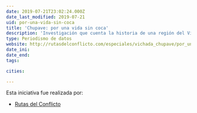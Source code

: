 ```yaml
---
date: 2019-07-21T23:02:24.000Z
date_last_modified: 2019-07-21
uid: por-una-vida-sin-coca
title: 'Chupave: por una vida sin coca'
description: 'Investigación que cuenta la historia de una región del Vichada, deparamento de Colombia que vive entre la memoria de los tiempos del auge de la coca y la realidad de su decadencia.'
type: Periodismo de datos
website: http://rutasdelconflicto.com/especiales/vichada_chupave/por_una_vida_sin_coca.html
date_ini: 
date_end: 
tags:

cities: 

---
```


Esta iniciativa fue realizada por:

- [Rutas del Conflicto](/organizaciones/rutas-del-conflicto)
